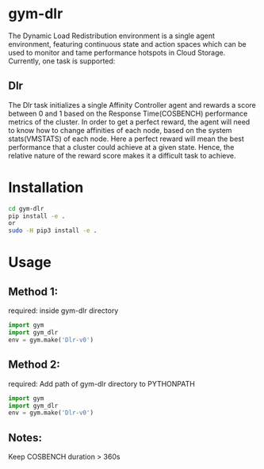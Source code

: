 # gym-dlr

The Dynamic Load Redistribution environment is a single agent environment, featuring continuous state and action spaces which can be used to monitor and tame performance hotspots in Cloud Storage. Currently, one task is supported:

## Dlr

The Dlr task initializes a single Affinity Controller agent and rewards a score between 0 and 1 based on the Response Time(COSBENCH) performance metrics of the cluster. In order to get a perfect reward, the agent will need to know how to change affinities of each node, based on the system stats(VMSTATS) of each node. Here a perfect reward will mean the best performance that a cluster could achieve at a given state. Hence, the relative nature of the reward score makes it a difficult task to achieve.

# Installation

```bash
cd gym-dlr
pip install -e .
or
sudo -H pip3 install -e .
```

# Usage

## Method 1:

required: inside gym-dlr directory

```python
import gym
import gym_dlr
env = gym.make('Dlr-v0')
```

## Method 2:

required: Add path of gym-dlr directory to PYTHONPATH

```python
import gym
import gym_dlr
env = gym.make('Dlr-v0')
```

## Notes:

Keep COSBENCH duration > 360s
